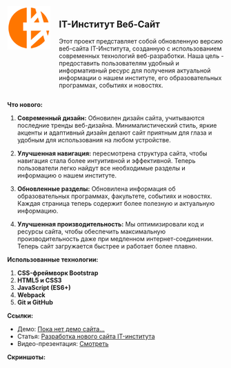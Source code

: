 <div style="display: flex;">
  <img src="LOGO_ayti_Оранж.png" alt="IT-Институт Веб-Сайт" width="100" height="100" style="margin-right: 20px;">
  <div>
    <h2>IT-Институт Веб-Сайт</h2>
    <p>Этот проект представляет собой обновленную версию веб-сайта IT-Института, созданную с использованием современных технологий веб-разработки. Наша цель - предоставить пользователям удобный и информативный ресурс для получения актуальной информации о нашем институте, его образовательных программах, событиях и новостях.</p>
  </div>
</div>

**Что нового:**

1. **Современный дизайн:** Обновилен дизайн сайта, учитываются последние тренды веб-дизайна. Минималистический стиль, яркие акценты и адаптивный дизайн делают сайт приятным для глаза и удобным для использования на любом устройстве.

2. **Улучшенная навигация:** пересмотрена структура сайта, чтобы навигация стала более интуитивной и эффективной. Теперь пользователи легко найдут все необходимые разделы и информацию о нашем институте.

3. **Обновленные разделы:** Обновилена информация об образовательных программах, факультете, событиях и новостях. Каждая страница теперь содержит более полезную и актуальную информацию.

4. **Улучшенная производительность:** Мы оптимизировали код и ресурсы сайта, чтобы обеспечить максимальную производительность даже при медленном интернет-соединении. Теперь сайт загружается быстрее и работает более плавно.

**Использованные технологии:**

1. **CSS-фреймворк Bootstrap**
2. **HTML5 и CSS3**
3. **JavaScript (ES6+)**
4. **Webpack**
5. **Git и GitHub**

**Ссылки:**

- Демо: [Пока нет демо сайта...](https://example.com)
- Статья: [Разработка нового сайта IT-института](https://disk.yandex.ru/d/Chs2rnBlCtSiGw)
- Видео-презентация: [Смотреть](https://disk.yandex.ru/i/a6MxhfpL2y26zA) 

**Скриншоты:**
